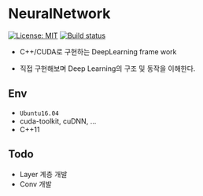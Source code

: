 # NeuralNetwork
[![License: MIT](https://img.shields.io/badge/License-MIT-blue.svg)](https://opensource.org/licenses/MIT) [![Build status](https://ci.appveyor.com/api/projects/status/snngda4n6gyv1s49?svg=true)](https://ci.appveyor.com/project/wocks1123/neuralnetwork) 

- C++/CUDA로 구현하는 DeepLearning frame work

- 직접 구현해보며 Deep Learning의 구조 및 동작을 이해한다.



## Env

- `Ubuntu16.04`
- cuda-toolkit, cuDNN, ...
- C++11



## Todo

- Layer 계층 개발
- Conv 개발